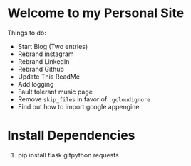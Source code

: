 # Welcome to my Personal Site

Things to do:
* Start Blog (Two entries)
* Rebrand instagram
* Rebrand LinkedIn
* Rebrand Github
* Update This ReadMe
* Add logging
* Fault tolerant music page
* Remove `skip_files` in favor of `.gcloudignore`
* Find out how to import google appengine


# Install Dependencies
1. pip install flask gitpython requests
